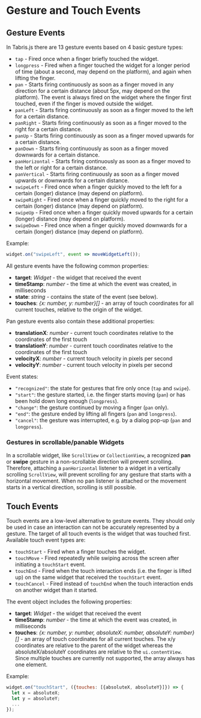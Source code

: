 Gesture and Touch Events
========================

## Gesture Events

In Tabris.js there are 13 gesture events based on 4 basic gesture types:

- `tap` - Fired once when a finger briefly touched the widget.
- `longpress` - Fired when a finger touched the widget for a longer period of time (about a second, may depend on the platform), and again when lifting the finger.
- `pan` - Starts firing continuously as soon as a finger moved in any direction for a certain distance (about 5px, may depend on the platform). The event is always fired on the widget where the finger first touched, even if the finger is moved outside the widget.
- `panLeft` - Starts firing continuously as soon as a finger moved to the left for a certain distance.
- `panRight` - Starts firing continuously as soon as a finger moved to the right for a certain distance.
- `panUp` - Starts firing continuously as soon as a finger moved upwards for a certain distance.
- `panDown` - Starts firing continuously as soon as a finger moved downwards for a certain distance.
- `panHorizontal` - Starts firing continuously as soon as a finger moved to the left or right for a certain distance.
- `panVertical` - Starts firing continuously as soon as a finger moved upwards or downwards for a certain distance.
- `swipeLeft` - Fired once when a finger quickly moved to the left for a certain (longer) distance (may depend on platform).
- `swipeRight` - Fired once when a finger quickly moved to the right for a certain (longer) distance (may depend on platform).
- `swipeUp` - Fired once when a finger quickly moved upwards for a certain (longer) distance (may depend on platform).
- `swipeDown` - Fired once when a finger quickly moved downwards for a certain (longer) distance (may depend on platform).

Example:

```js
widget.on("swipeLeft", event => moveWidgetLeft());
```

All gesture events have the following common properties:

- **target**: *Widget* - the widget that received the event
- **timeStamp**: *number* - the time at which the event was created, in milliseconds
- **state**: *string* - contains the state of the event (see below).
- **touches**: *{x: number, y: number}[]* - an array of touch coordinates for all current touches, relative to the origin of the widget.

Pan gesture events also contain these additional properties:

- **translationX**: *number* - current touch coordinates relative to the coordinates of the first touch
- **translationY**: *number* - current touch coordinates relative to the coordinates of the first touch
- **velocityX**: *number* - current touch velocity in pixels per second
- **velocityY**: *number* - current touch velocity in pixels per second

Event states:

- `"recognized"`: the state for gestures that fire only once (`tap` and `swipe`).
- `"start"`: the gesture started, i.e. the finger starts moving (`pan`) or has been hold down long enough (`longpress`).
- `"change"`: the gesture continued by moving a finger (`pan` only).
- `"end"`: the gesture ended by lifting all fingers (`pan` and `longpress`).
- `"cancel"`: the gesture was interrupted, e.g. by a dialog pop-up (`pan` and `longpress`).

### Gestures in scrollable/panable Widgets

In a scrollable widget, like `ScrollView` or `CollectionView`, a recognized **pan** or **swipe** gesture in a non-scrollable direction will prevent scrolling. Therefore, attaching a `panHorizontal` listener to a widget in a vertically scrolling `ScrollView`, will prevent scrolling for any gesture that starts with a horizontal movement. When no pan listener is attached or the movement starts in a vertical direction, scrolling is still possible.

## Touch Events

Touch events are a low-level alternative to gesture events. They should only be used in case an interaction can not be accurately represented by a gesture. The target of all touch events is the widget that was touched first. Available touch event types are:

- `touchStart` - Fired when a finger touches the widget.
- `touchMove` - Fired repeatedly while swiping across the screen after initiating a `touchStart` event.
- `touchEnd` - Fired when the touch interaction ends (i.e. the finger is lifted up) on the same widget that received the `touchStart` event.
- `touchCancel` - Fired instead of `touchEnd` when the touch interaction ends on another widget than it started.

The event object includes the following properties:

- **target**: *Widget* - the widget that received the event
- **timeStamp**: *number* - the time at which the event was created, in milliseconds
- **touches**: *{x: number, y: number, absoluteX: number, absoluteY: number}[]* - an array of touch coordinates for all current touches. The x/y coordinates are relative to the parent of the widget whereas the absoluteX/absoluteY coordinates are relative to the `ui.contentView`. Since multiple touches are currently not supported, the array always has one element.

Example:
```js
widget.on("touchStart", ({touches: [{absoluteX, absoluteY}]}) => {
  let x = absoluteX;
  let y = absoluteY;
  ...
});
```
